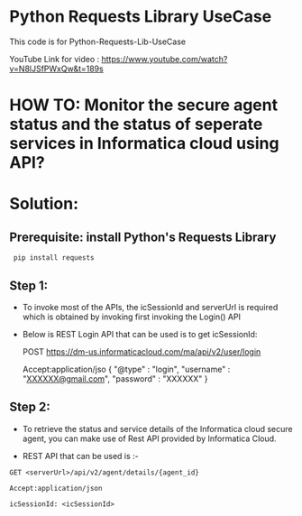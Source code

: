 # Python Requests Library UseCase
 This code is for Python-Requests-Lib-UseCase 
 
 YouTube Link for video : https://www.youtube.com/watch?v=N8lJSfPWxQw&t=189s

# HOW TO: Monitor the secure agent status and the status of seperate services in Informatica cloud using API?
# Solution:

 ## Prerequisite: install Python's Requests Library
 
     pip install requests
     
 ## Step 1:
 
  - To invoke most of the APIs, the icSessionId and serverUrl is required which is obtained by invoking first invoking the Login() API

  - Below is REST Login API that can be used is to get icSessionId:

   
     POST https://dm-us.informaticacloud.com/ma/api/v2/user/login
     
     Accept:application/jso
     {
          "@type" : "login",
          "username" : "XXXXXX@gmail.com", 
         "password" : "XXXXXX"
     }
 
## Step 2:

  - To retrieve the status and service details of the Informatica cloud secure agent, you can make use of Rest API provided by   Informatica Cloud.

   - REST API that can be used is :- 

    GET <serverUrl>/api/v2/agent/details/{agent_id}
 
    Accept:application/json

    icSessionId: <icSessionId>




